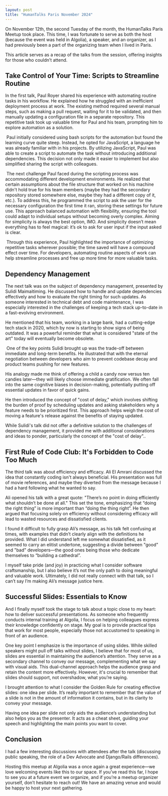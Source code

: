 ```yaml
---
layout: post
title: "HumanTalks Paris November 2024"
---
```


On November 12th, the second Tuesday of the month, the HumanTalks Paris Meetup took place. This time, I was fortunate to serve as both the host (because the event was held in Algolia), a speaker, and an organizer, as I had previously been a part of the organizing team when I lived in Paris.

This article serves as a recap of the talks from the session, offering insights for those who couldn’t attend.

## Take Control of Your Time: Scripts to Streamline Routine

In the first talk, Paul Royer shared his experience with automating routine tasks in his workflow. He explained how he struggled with an inefficient deployment process at work. The existing method required several manual steps, such as making a pull request, waiting for it to be validated, and then manually updating a configuration file in a separate repository. This repetitive task took up valuable time for Paul and his team, prompting him to explore automation as a solution.

 Paul initially considered using bash scripts for the automation but found the learning curve quite steep. Instead, he opted for JavaScript, a language he was already familiar with in his projects. By utilizing JavaScript, Paul was able to create a script to automate the task without introducing additional dependencies. This decision not only made it easier to implement but also simplified sharing the script with colleagues.

 The next challenge Paul faced during the scripting process was accommodating different development environments. He realized that certain assumptions about the file structure that worked on his machine didn't hold true for his team members (maybe they had the secondary repository stored somewhere else, maybe they had a different copy of it, etc.). To address this, he programmed the script to ask the user for the necessary configuration the first time it ran, storing these settings for future use. This approach balanced automation with flexibility, ensuring the tool could adapt to individual setups without becoming overly complex. Aiming for simplicity is always the best option, IMO. And simplicity doesn’t mean everything has to feel magical: it’s ok to ask for user input if the input asked is clear.

 Through this experience, Paul highlighted the importance of optimizing repetitive tasks wherever possible; the time saved will have a compound effect over time. For developers, automating routine aspects of work can help streamline processes and free up more time for more valuable tasks.

## Dependency Management

The next talk was on the subject of dependency management, presented by Sulidi Maimaitiming. He discussed how to handle and update dependencies effectively and how to evaluate the right timing for such updates. As someone interested in technical debt and code maintenance, I was especially interested in the challenges of keeping a tech stack up-to-date in a fast-evolving environment.

He mentioned that his team, working in a large bank, had a cutting-edge tech stack in 2020, which by now is starting to show signs of being outdated. It was a powerful reminder that what is considered "state of the art" today will eventually become obsolete.

 One of the key points Sulidi brought up was the trade-off between immediate and long-term benefits. He illustrated that with the eternal negotiation between developers who aim to prevent codebase decay and product teams pushing for new features.

His analogy made me think of offering a child a candy now versus ten candies later—they will likely choose immediate gratification. We often fall into the same cognitive biases in decision-making, potentially putting off essential updates in favor of quick gains.

He then introduced the concept of "cost of delay," which involves shifting the burden of proof by scheduling updates and asking stakeholders why a feature needs to be prioritized first. This approach helps weigh the cost of moving a feature's release against the benefits of staying updated.

While Sulidi's talk did not offer a definitive solution to the challenges of dependency management, it provided me with additional considerations and ideas to ponder, particularly the concept of the "cost of delay"..

## First Rule of Code Club: It's Forbidden to Code Too Much

The third talk was about efficiency and efficacy. Ali El Amrani discussed the idea that constantly coding isn't always beneficial. His presentation was full of movie references, and maybe they diverted from the message because I had a hard following what he wanted to say.

Ali opened his talk with a great quote: "There’s no point in doing efficiently what shouldn’t be done at all." This set the tone, emphasizing that “doing the right thing” is more important than “doing the thing right”. He then argued that focusing solely on efficiency without considering efficacy will lead to wasted resources and dissatisfied clients.

I found it difficult to fully grasp Ali’s message, as his talk felt confusing at times, with examples that didn’t clearly align with the definitions he provided. What I did understand left me somewhat dissatisfied, as it seemed to carry an elitist undertone, suggesting a divide between "good" and "bad" developers—the good ones being those who dedicate themselves to “building a cathedral”.

I myself take pride (and joy) in practicing what I consider software craftsmanship, but I also believe it’s not the only path to doing meaningful and valuable work. Ultimately, I did not really connect with that talk, so I can’t say I’m making Ali’s message justice here.

## Successful Slides: Essentials to Know

And I finally myself took the stage to talk about a topic close to my heart: how to deliver successful presentations. As someone who frequently conducts internal training at Algolia, I focus on helping colleagues express their knowledge confidently on stage. My goal is to provide practical tips that work for most people, especially those not accustomed to speaking in front of an audience.

One key point I emphasize is the importance of using slides. While skilled speakers might pull off talks without slides, I believe that for most of us, slides are essential in maintaining the audience’s attention. They serve as a secondary channel to convey our message, complementing what we say with visual aids. This dual-channel approach helps the audience grasp and retain the content more effectively. However, it's crucial to remember that slides should support, not overshadow, what you’re saying.

I brought attention to what I consider the Golden Rule for creating effective slides: one idea per slide. It’s really important to remember that the value of a slide is not in the amount of information it contains, but in its clarity to convey your message.

Having one idea per slide not only aids the audience’s understanding but also helps you as the presenter. It acts as a cheat sheet, guiding your speech and highlighting the main points you want to cover.

## Conclusion

I had a few interesting discussions with attendees after the talk (discussing public speaking, the role of a Dev Advocate and Django/Rails differences).

Hosting this meetup at Algolia was a once again a great experience—we love welcoming events like this to our space. If you’ve read this far, I hope to see you at a future event we organize, and if you’re a meetup organizer yourself, don’t hesitate to reach out! We have an amazing venue and would be happy to host your next gathering.